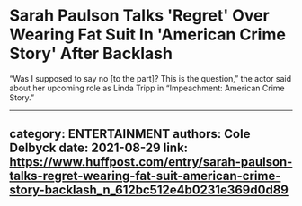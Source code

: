 # Sarah Paulson Talks 'Regret' Over Wearing Fat Suit In 'American Crime Story' After Backlash

“Was I supposed to say no [to the part]? This is the question,” the actor said about her upcoming role as Linda Tripp in “Impeachment: American Crime Story.”

---
category: ENTERTAINMENT
authors: Cole Delbyck
date: 2021-08-29
link: https://www.huffpost.com/entry/sarah-paulson-talks-regret-wearing-fat-suit-american-crime-story-backlash_n_612bc512e4b0231e369d0d89
---
